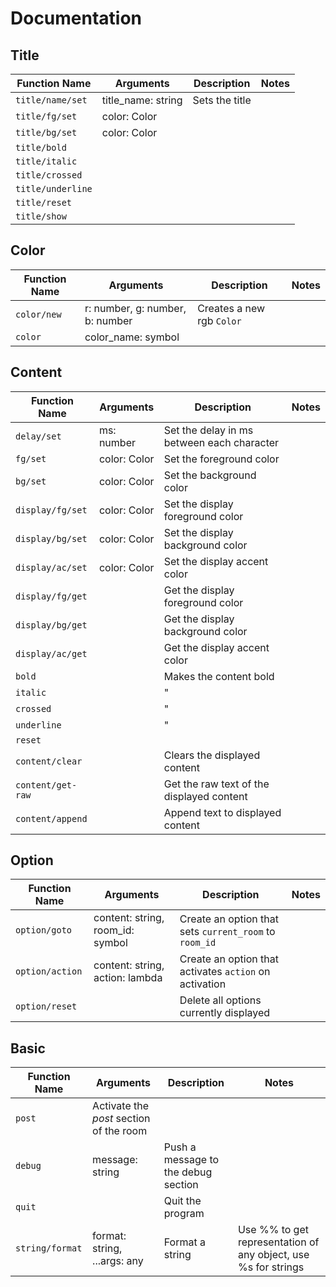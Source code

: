 # Documentation

## Title

| Function Name     | Arguments          | Description    | Notes |
| ----------------- | ------------------ | -------------- | ----- |
| `title/name/set`  | title_name: string | Sets the title |       |
| `title/fg/set`    | color: Color       |                |       |
| `title/bg/set`    | color: Color       |                |       |
| `title/bold`      |                    |                |       |
| `title/italic`    |                    |                |       |
| `title/crossed`   |                    |                |       |
| `title/underline` |                    |                |       |
| `title/reset`     |                    |                |       |
| `title/show`      |                    |                |       |

## Color

| Function Name | Arguments                       | Description               | Notes |
| ------------- | ------------------------------- | ------------------------- | ----- |
| `color/new`   | r: number, g: number, b: number | Creates a new rgb `Color` |       |
| `color`       | color_name: symbol              |                           |       |

## Content

| Function Name     | Arguments    | Description                                | Notes |
| ----------------- | ------------ | ------------------------------------------ | ----- |
| `delay/set`       | ms: number   | Set the delay in ms between each character |       |
| `fg/set`          | color: Color | Set the foreground color                   |       |
| `bg/set`          | color: Color | Set the background color                   |       |
| `display/fg/set`  | color: Color | Set the display foreground color           |       |
| `display/bg/set`  | color: Color | Set the display background color           |       |
| `display/ac/set`  | color: Color | Set the display accent color               |       |
| `display/fg/get`  |              | Get the display foreground color           |       |
| `display/bg/get`  |              | Get the display background color           |       |
| `display/ac/get`  |              | Get the display accent color               |       |
| `bold`            |              | Makes the content bold                     |       |
| `italic`          |              | "                                          |       |
| `crossed`         |              | "                                          |       |
| `underline`       |              | "                                          |       |
| `reset`           |              |                                            |       |
| `content/clear`   |              | Clears the displayed content               |       |
| `content/get-raw` |              | Get the raw text of the displayed content  |       |
| `content/append`  |              | Append text to displayed content           |       |

## Option

| Function Name   | Arguments                        | Description                                            | Notes |
| --------------- | -------------------------------- | ------------------------------------------------------ | ----- |
| `option/goto`   | content: string, room_id: symbol | Create an option that sets `current_room` to `room_id` |       |
| `option/action` | content: string, action: lambda  | Create an option that activates `action` on activation |       |
| `option/reset`  |                                  | Delete all options currently displayed                 |       |

## Basic

| Function Name   | Arguments                               | Description                         | Notes                                                          |
| --------------- | --------------------------------------- | ----------------------------------- | -------------------------------------------------------------- |
| `post`          | Activate the *post* section of the room |                                     |                                                                |
| `debug`         | message: string                         | Push a message to the debug section |                                                                |
| `quit`          |                                         | Quit the program                    |                                                                |
| `string/format` | format: string, ...args: any            | Format a string                     | Use %% to get representation of any object, use %s for strings |